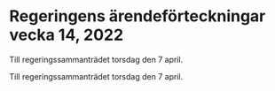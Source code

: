 # Regeringens ärendeförteckningar vecka 14, 2022

Till regeringssammanträdet torsdag den 7 april.

Till regeringssammanträdet torsdag den 7 april.
